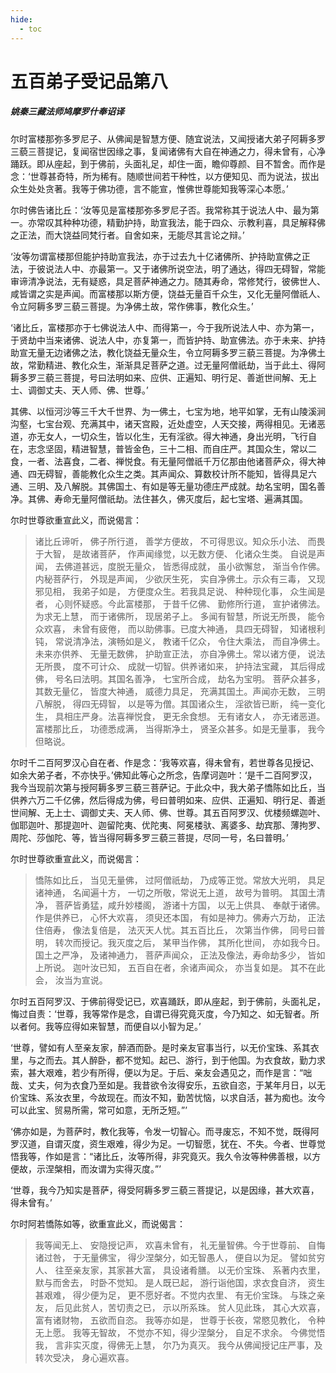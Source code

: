 ```yaml
---
hide:
  - toc
---
```


# **五百弟子受记品第八**

##### 姚秦三藏法师鸠摩罗什奉诏译

尔时富楼那弥多罗尼子、从佛闻是智慧方便、随宜说法，又闻授诸大弟子阿耨多罗三藐三菩提记，复闻宿世因缘之事，复闻诸佛有大自在神通之力，得未曾有，心净踊跃。即从座起，到于佛前，头面礼足，却住一面，瞻仰尊颜、目不暂舍。而作是念：‘世尊甚奇特，所为稀有。随顺世间若干种性，以方便知见、而为说法，拔出众生处处贪著。我等于佛功德，言不能宣，惟佛世尊能知我等深心本愿。’

尔时佛告诸比丘：‘汝等见是富楼那弥多罗尼子否。我常称其于说法人中、最为第一。亦常叹其种种功德，精勤护持，助宣我法，能于四众、示教利喜，具足解释佛之正法，而大饶益同梵行者。自舍如来，无能尽其言论之辩。’

‘汝等勿谓富楼那但能护持助宣我法，亦于过去九十亿诸佛所、护持助宣佛之正法，于彼说法人中、亦最第一。又于诸佛所说空法，明了通达，得四无碍智，常能审谛清净说法，无有疑惑，具足菩萨神通之力。随其寿命，常修梵行，彼佛世人、咸皆谓之实是声闻。而富楼那以斯方便，饶益无量百千众生，又化无量阿僧祇人、令立阿耨多罗三藐三菩提。为净佛土故，常作佛事，教化众生。’

‘诸比丘，富楼那亦于七佛说法人中、而得第一，今于我所说法人中、亦为第一，于贤劫中当来诸佛、说法人中，亦复第一，而皆护持、助宣佛法。亦于未来、护持助宣无量无边诸佛之法，教化饶益无量众生，令立阿耨多罗三藐三菩提。为净佛土故，常勤精进、教化众生，渐渐具足菩萨之道。过无量阿僧祇劫，当于此土、得阿耨多罗三藐三菩提，号曰法明如来、应供、正遍知、明行足、善逝世间解、无上士、调御丈夫、天人师、佛、世尊。’

其佛、以恒河沙等三千大千世界、为一佛土，七宝为地，地平如掌，无有山陵溪涧沟壑，七宝台观、充满其中，诸天宫殿，近处虚空，人天交接，两得相见。无诸恶道，亦无女人，一切众生，皆以化生，无有淫欲。得大神通，身出光明，飞行自在，志念坚固，精进智慧，普皆金色，三十二相、而自庄严。其国众生，常以二食，一者、法喜食，二者、禅悦食。有无量阿僧祇千万亿那由他诸菩萨众，得大神通、四无碍智，善能教化众生之类。其声闻众、算数校计所不能知，皆得具足六通、三明、及八解脱。其佛国土、有如是等无量功德庄严成就。劫名宝明，国名善净。其佛、寿命无量阿僧祇劫。法住甚久，佛灭度后，起七宝塔、遍满其国。

尔时世尊欲重宣此义，而说偈言：
> 诸比丘谛听， 佛子所行道， 善学方便故， 不可得思议。知众乐小法、 而畏于大智， 是故诸菩萨， 作声闻缘觉，以无数方便、 化诸众生类。 自说是声闻， 去佛道甚远，度脱无量众， 皆悉得成就， 虽小欲懈怠， 渐当令作佛。内秘菩萨行， 外现是声闻， 少欲厌生死， 实自净佛土。示众有三毒， 又现邪见相， 我弟子如是， 方便度众生。若我具足说、 种种现化事， 众生闻是者， 心则怀疑惑。今此富楼那， 于昔千亿佛、 勤修所行道， 宣护诸佛法。为求无上慧， 而于诸佛所， 现居弟子上。 多闻有智慧，所说无所畏， 能令众欢喜， 未曾有疲倦， 而以助佛事。已度大神通， 具四无碍智， 知诸根利钝， 常说清净法，演畅如是义， 教诸千亿众， 令住大乘法， 而自净佛土。未来亦供养、 无量无数佛， 护助宣正法， 亦自净佛土。常以诸方便， 说法无所畏， 度不可计众、 成就一切智。供养诸如来， 护持法宝藏， 其后得成佛， 号名曰法明。其国名善净， 七宝所合成， 劫名为宝明。 菩萨众甚多，其数无量亿， 皆度大神通， 威德力具足， 充满其国土。声闻亦无数， 三明八解脱， 得四无碍智， 以是等为僧。其国诸众生， 淫欲皆已断， 纯一变化生， 具相庄严身。法喜禅悦食， 更无余食想。 无有诸女人， 亦无诸恶道。富楼那比丘， 功德悉成满， 当得斯净土， 贤圣众甚多。如是无量事， 我今但略说。

尔时千二百阿罗汉心自在者、作是念：‘我等欢喜，得未曾有，若世尊各见授记、如余大弟子者，不亦快乎。’佛知此等心之所念，告摩诃迦叶：‘是千二百阿罗汉，我今当现前次第与授阿耨多罗三藐三菩萨记。于此众中，我大弟子憍陈如比丘，当供养六万二千亿佛，然后得成为佛，号曰普明如来、应供、正遍知、明行足、善逝世间解、无上士、调御丈夫、天人师、佛、世尊。其五百阿罗汉、优楼频螺迦叶、伽耶迦叶、那提迦叶、迦留陀夷、优陀夷、阿冕楼驮、离婆多、劫宾那、薄拘罗、周陀、莎伽陀、等，皆当得阿耨多罗三藐三菩提，尽同一号，名曰普明。’

尔时世尊欲重宣此义，而说偈言：

> 憍陈如比丘， 当见无量佛， 过阿僧祇劫， 乃成等正觉。常放大光明， 具足诸神通， 名闻遍十方， 一切之所敬，常说无上道， 故号为普明。 其国土清净， 菩萨皆勇猛，咸升妙楼阁， 游诸十方国， 以无上供具、 奉献于诸佛。作是供养已， 心怀大欢喜， 须臾还本国， 有如是神力。佛寿六万劫， 正法住倍寿， 像法复倍是， 法灭天人忧。其五百比丘， 次第当作佛， 同号曰普明， 转次而授记。我灭度之后， 某甲当作佛， 其所化世间， 亦如我今日。国土之严净， 及诸神通力， 菩萨声闻众， 正法及像法，寿命劫多少， 皆如上所说。 迦叶汝已知， 五百自在者，余诸声闻众， 亦当复如是。 其不在此会， 汝当为宣说。

尔时五百阿罗汉、于佛前得受记已，欢喜踊跃，即从座起，到于佛前，头面礼足，悔过自责：‘世尊，我等常作是念，自谓已得究竟灭度，今乃知之、如无智者。所以者何。我等应得如来智慧，而便自以小智为足。’

‘世尊，譬如有人至亲友家，醉酒而卧。是时亲友官事当行，以无价宝珠、系其衣里，与之而去。其人醉卧，都不觉知。起已、游行，到于他国。为衣食故，勤力求索，甚大艰难，若少有所得，便以为足。于后、亲友会遇见之，而作是言：“咄哉、丈夫，何为衣食乃至如是。我昔欲令汝得安乐，五欲自恣，于某年月日，以无价宝珠、系汝衣里，今故现在。而汝不知，勤苦忧恼，以求自活，甚为痴也。汝今可以此宝、贸易所需，常可如意，无所乏短。”’

‘佛亦如是，为菩萨时，教化我等，令发一切智心。而寻废忘，不知不觉，既得阿罗汉道，自谓灭度，资生艰难，得少为足。一切智愿，犹在、不失。今者、世尊觉悟我等，作如是言：“诸比丘，汝等所得，非究竟灭。我久令汝等种佛善根，以方便故，示涅槃相，而汝谓为实得灭度。”’

‘世尊，我今乃知实是菩萨，得受阿耨多罗三藐三菩提记，以是因缘，甚大欢喜，得未曾有。’

尔时阿若憍陈如等，欲重宣此义，而说偈言：

> 我等闻无上、 安隐授记声， 欢喜未曾有， 礼无量智佛。今于世尊前、 自悔诸过咎， 于无量佛宝， 得少涅槃分，如无智愚人， 便自以为足。 譬如贫穷人、 往至亲友家，其家甚大富， 具设诸肴膳。 以无价宝珠、 系著内衣里，默与而舍去， 时卧不觉知。 是人既已起， 游行诣他国，求衣食自济， 资生甚艰难， 得少便为足， 更不愿好者。不觉内衣里、 有无价宝珠。 与珠之亲友， 后见此贫人，苦切责之已， 示以所系珠。 贫人见此珠， 其心大欢喜，富有诸财物， 五欲而自恣。 我等亦如是， 世尊于长夜，常愍见教化， 令种无上愿。 我等无智故， 不觉亦不知，得少涅槃分， 自足不求余。 今佛觉悟我， 言非实灭度，得佛无上慧， 尔乃为真灭。 我今从佛闻授记庄严事，及转次受决， 身心遍欢喜。
